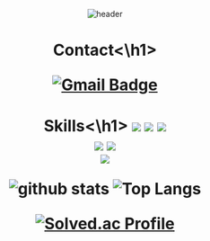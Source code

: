 <div align=center>

![header](https://capsule-render.vercel.app/api?type=waving&color=auto&height=300&section=header&text=Junior%20Backend%20Developer&fontSize=60)


<h1>Contact<\h1>

[![Gmail Badge](https://img.shields.io/badge/-Gmail-d14836?style=flat-square&logo=Gmail&logoColor=white&link=mailto:legeno09133@gmail.com)](mailto:legeno09133@gmail.com)

<h1>Skills<\h1>
<img src="https://img.shields.io/badge/C-A8B9CC?style=for-the-badge&logo=c&logoColor=white">
<img src="https://img.shields.io/badge/java-007396?style=for-the-badge&color=brown&logoColor=white">
<img src="https://img.shields.io/badge/python-3776AB?style=for-the-badge&logo=python&logoColor=white"> 
<br>
  <img src="https://img.shields.io/badge/mysql-4479A1?style=for-the-badge&logo=mysql&logoColor=white"> 
  <img src="https://img.shields.io/badge/mariaDB-003545?style=for-the-badge&logo=mariaDB&logoColor=white"> 
   <br>
   <img src="https://img.shields.io/badge/spring-6DB33F?style=for-the-badge&logo=spring&logoColor=white"> 

   <br>

 
![github stats](https://github-readme-stats.vercel.app/api?username=unavailableusername09)
![Top Langs](https://github-readme-stats.vercel.app/api/top-langs/?username=unavailableusername09&layout=compact)

[![Solved.ac Profile](http://mazassumnida.wtf/api/v2/generate_badge?boj=masterbeat)](https://solved.ac/masterbeat/)
